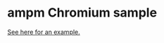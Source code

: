 # ampm Chromium sample

[See here for an example.](https://github.com/local-projects/fldc.lamp-pairing-admin/tree/main/scripts)